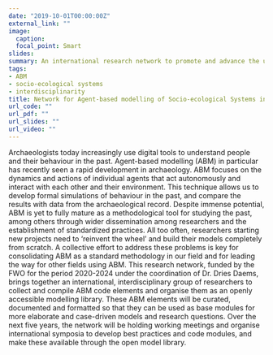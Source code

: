 ```yaml
---
date: "2019-10-01T00:00:00Z"
external_link: ""
image:
  caption:
  focal_point: Smart
slides:
summary: An international research network to promote and advance the usage of agent-based modelling in archaeology.
tags:
- ABM
- socio-ecological systems
- interdisciplinarity
title: Network for Agent-based modelling of Socio-ecological Systems in Archaeology (NASSA)
url_code: ""
url_pdf: ""
url_slides: ""
url_video: ""
---
```

Archaeologists today increasingly use digital tools to understand people and their behaviour in the past. Agent-based modelling (ABM) in particular has recently seen a rapid development in archaeology. ABM focuses on the dynamics and actions of individual agents that act autonomously and interact with each other and their environment. This technique allows us to develop formal simulations of behaviour in the past, and compare the results with data from the archaeological record. Despite immense potential, ABM is yet to fully mature as a methodological tool for studying the past, among others through wider dissemination among researchers and the establishment of standardized practices. All too often, researchers starting new projects need to ‘reinvent the wheel’ and build their models completely from scratch. A collective effort to address these problems is key for consolidating ABM as a standard methodology in our field and for leading the way for other fields using ABM. This research network, funded by the FWO for the period 2020-2024 under the coordination of Dr. Dries Daems, brings together an international, interdisciplinary group of researchers to collect and compile ABM code elements and organise them as an openly accessible modelling library. These ABM elements will be curated, documented and formatted so that they can be used as base modules for more elaborate and case-driven models and research questions. Over the next five years, the network will be holding working meetings and organise international symposia to develop best practices and code modules, and make these available through the open model library.